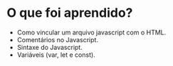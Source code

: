 # O que foi aprendido?

- Como vincular um arquivo javascript com o HTML.
- Comentários no Javascript.
- Sintaxe do Javascript.
- Variáveis (var, let e const).
